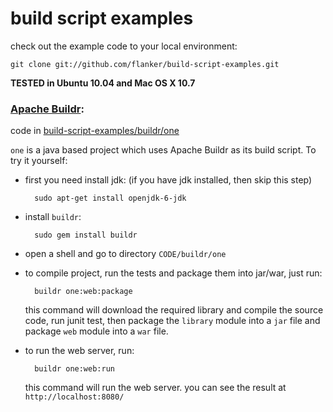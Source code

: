build script examples
=====================

check out the example code to your local environment:

    git clone git://github.com/flanker/build-script-examples.git

**TESTED in Ubuntu 10.04 and Mac OS X 10.7**

### [Apache Buildr](http://buildr.apache.org/):

code in [build-script-examples/buildr/one](https://github.com/flanker/build-script-examples/tree/master/buildr/one)

`one` is a java based project which uses Apache Buildr as its build script. To try it yourself:

* first you need install jdk: (if you have jdk installed, then skip this step)

        sudo apt-get install openjdk-6-jdk

* install `buildr`:

        sudo gem install buildr

* open a shell and go to directory `CODE/buildr/one`

* to compile project, run the tests and package them into jar/war, just run:

        buildr one:web:package

    this command will download the required library and compile the source code, run junit test, then package the `library` module into a `jar` file and package `web` module into a `war` file.


* to run the web server, run:

        buildr one:web:run

    this command will run the web server. you can see the result at `http://localhost:8080/`

